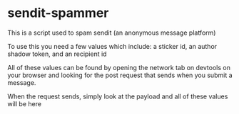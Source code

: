 # sendit-spammer
This is a script used to spam sendit (an anonymous message platform)

To use this you need a few values which include: a sticker id, an author shadow token, and an recipient id

All of these values can be found by opening the network tab on devtools on your browser and looking for the post request that sends when you submit a message.

When the request sends, simply look at the payload and all of these values will be here
